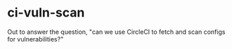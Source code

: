 # ci-vuln-scan

Out to answer the question, "can we use CircleCI to fetch and scan configs for vulnerabilities?"
